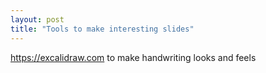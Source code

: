 ```yaml
---
layout: post
title: "Tools to make interesting slides"
---
```


https://excalidraw.com to make handwriting looks and feels

